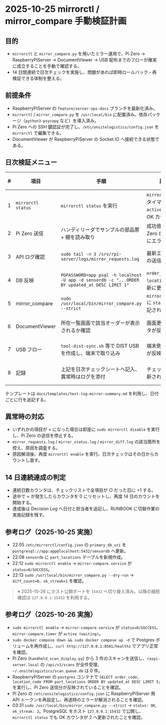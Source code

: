 # 2025-10-25 mirrorctl / mirror_compare 手動検証計画

## 目的
- `mirrorctl` と `mirror_compare.py` を用いたミラー運用で、Pi Zero → RaspberryPiServer → DocumentViewer → USB 配布までのフローが確実に成立することを手動で確認する。
- 14 日間連続で日次チェックを実施し、問題があれば即時ロールバック・再検証できる体制を整える。

## 前提条件
- RaspberryPiServer の `feature/server-ops-docs` ブランチを最新化済み。
- `mirrorctl` / `mirror_compare.py` を `/usr/local/bin` に配置済み。依存パッケージ（`python3-psycopg` など）を導入済み。
- Pi Zero への SSH 鍵認証が完了し、`/etc/onsitelogistics/config.json` を `mirrorctl` で編集できる。
- DocumentViewer が RaspberryPiServer の Socket.IO へ接続できる状態である。

## 日次検証メニュー

| # | 項目 | 手順 | 期待結果 | 記録欄 |
|---|---|---|---|---|
| 1 | `mirrorctl status` | `mirrorctl status` を実行 | `mirror_mode=true`、タイマー `active/enabled`、OK カウンタ確認 | ○/×・メモ |
| 2 | Pi Zero 送信 | ハンディリーダでサンプルの部品票 + 棚を読み取り | 成功音・表示、Pi Zero ローカルログにエラーなし | ○/×・メモ |
| 3 | API ログ確認 | `sudo tail -n 3 /srv/rpi-server/logs/mirror_requests.log` | 最新エントリに本日の送信が記録される | ○/×・メモ |
| 4 | DB 反映 | `PGPASSWORD=app psql -h localhost -U app -d sensordb -c "...ORDER BY updated_at DESC LIMIT 1"` | `order_code` と `location_code` が最新に更新されている | ○/×・メモ |
| 5 | mirror_compare | `sudo /usr/local/bin/mirror_compare.py --strict` | `mirror_status.log` に `status: OK` が追記される | ○/×・メモ |
| 6 | DocumentViewer | 所在一覧画面で該当オーダーが表示されるか確認 | 画面更新で最新データが反映される | ○/×・メモ |
| 7 | USB フロー | `tool-dist-sync.sh` 等で DIST USB を作成し、端末で取り込み | 端末側で最新データが反映される | ○/×・メモ |
| 8 | 記録 | 上記を日次チェックシートへ記入、異常時はログを添付 | チェックシートが更新される | 実施者・時刻 |

テンプレートは `docs/templates/test-log-mirror-summary.md` を利用し、日付ごとに行を追記する。

## 異常時の対応
- いずれかの項目が × になった場合は即座に `sudo mirrorctl disable` を実行し、Pi Zero の送信を停止する。
- `mirror_requests.log` / `mirror_status.log` / `mirror_diff.log` の該当箇所を控え、原因を調査する。
- 原因解消後、再度 `mirrorctl enable` を実行。日次チェックはその日からカウントし直す。

## 14 日連続達成の判定
- 連続日数カウンタは、チェックリストで全項目が ○ だった日に +1 する。
- 途中で × が発生したらカウンタを 0 にリセットし、再度 14 日のカウントを開始する。
- 達成後は Decision Log へ日付と担当者を追記し、RUNBOOK に切替作業の実施記録を残す。

## 参考ログ（2025-10-25 実施）
- 22:05 `/etc/mirrorctl/config.json` の `primary_db_uri` を `postgresql://app:app@localhost:5432/sensordb` へ更新。
- 22:08 `sensordb` に `part_locations` テーブルを新規作成。
- 22:12 `sudo mirrorctl enable` → `mirror-compare.service` が `status=0/SUCCESS`。
- 22:13 `sudo /usr/local/bin/mirror_compare.py --dry-run` → `diff_count=0`、`ok_streak=1` を確認。

> ※ 2025-10-26 にホスト公開ポートを `15432` へ切り替え済み。以降の接続確認は `127.0.0.1:15432` を利用する。

## 参考ログ（2025-10-26 実施）
- `sudo mirrorctl enable` → `mirror-compare.service` が `status=0/SUCCESS`、`mirror-compare.timer` が `active (waiting)`。
- `sudo docker compose down && sudo docker compose up -d` で Postgres ボリュームを再作成し、`curl http://127.0.0.1:8501/healthz` でアプリ正常を確認。
- Pi Zero (`handheld_scan_display.py`) から 3 件のスキャンを送信し、`raspi-server.local` の `/api/v1/scans` が全件受理、`~/.onsitelogistics/scan_queue.db` は 0 件。
- RaspberryPiServer の `postgres` コンテナで `SELECT order_code, location_code FROM part_locations ORDER BY updated_at DESC LIMIT 5;` を実行し、Pi Zero 送信分が反映されていることを確認。
- Pi Zero の `/etc/onsitelogistics/config.json` に RaspberryPiServer 用 API トークンを再設定し、再送時のエラーが解消されることを確認。
- 03:31 `sudo /usr/local/bin/mirror_compare.py --strict` → `status: OK`, `ok_streak: 2`。PostgreSQL をホスト `127.0.0.1:15432` で公開し、`mirrorctl status` でも OK カウンタが 2 へ更新されたことを確認。
